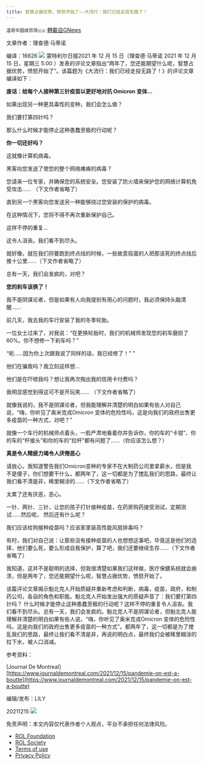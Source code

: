 ```yaml
---
title: 智慧占据优势，愤怒开始了——大流行：我们已经走投无路了！
---
```

`温哥华圆成农场🇨🇦` [轉載自GNews](https://gnews.org/zh-hans/1758888/)

文章作者：理查德·马蒂诺

编译：16626
![](https://assets.gnews.org/wp-content/uploads/2021/12/图片1785.png)
蒙特利尔日报2021 年 12 月 15 日（理查德·马蒂诺 2021 年 12 月 15 日，星期三 5:00 ）发表的评论文章指出“两年了，您还能期望什么呢，智慧占据优势，愤怒开始了”。该篇题为《大流行：我们已经走投无路了！》的评论文章编译如下：

**废话：给每个人接种第三针疫苗以更好地对抗 Omicron 变体…**

如果出现另一种更具毒性的变种，我们会怎么做？

我们要打第四针吗？

那么什么时候才能停止这种愚蠢至极的行动呢？

**你一切还好吗？**

这就像计算机病毒。

黑客向您发送了使您的整个网络瘫痪的病毒？

您请来一位专家，并确保您的系统安全。您安装了防火墙来保护您的网络计算机免受攻击…… （下文作者省略了）

直到另一个黑客向您发送另一种能够绕过您安装的保护的病毒。

在这种情况下，您将不得不再次重新保护自己。

这样不停的重复…

这令人沮丧。我们看不到尽头。

就好像，就在我们将要跑到终点线的时候，一些故意捣蛋的人把那该死的终点线后推十公里……（下文作者省略了）

总有一天，我们会发疯的，对吧？

**您的刹车该换了！**

我不是阴谋论者，但是如果有人向我提别有用心的问题时，我必须保持头脑清醒……

前几天，我去我的车行安装了我的冬季轮胎。

一位女士过来了，对我说：“在更换轮胎时，我们的机械师发现您的刹车磨损了 60%。你不想修一下刹车吗？”

“呃……因为你上次跟我说了同样的话，我已经修了！” ”

他们在骗我吗？我立刻这样想…

他们是在吓唬我吗？想让我再次掏出我的信用卡付费吗？

我明显感觉到得这可不是开玩笑…… （下文作者省略了）

就像我说的，我不是阴谋论者，但我能理解并清楚的明白如果有些人对自己说，“嗨，你听见了奥米克戎Omicron 变体的危险性吗，这是向我们的政府出售更多疫苗的一种方式，对吧？”

就像一个车行的机械师点着头，一脸严肃地看着你并告诉你，你的车的“卡钳”、你的车的“杆接头”和你的车的“拉杆”都有问题了……（你应该怎么想？）

**真是令人精疲力竭令人厌倦恶心**

请放心，我知道警告我们Omicron变种的专家不在大制药公司里拿薪水，但是我不是傻子，你们想要干什么，都两年了，这一切都是为了搅乱我们的思路，最终让我们看不清是非，稀里糊涂的……（下文作者省略了）

太累了还有厌恶，恶心。

一针、两针、三针，让您的孩子打针接种疫苗，在药房购药接受测试，定期测试……然后呢， 然后还有什么呢？

我们应该给狗接种疫苗吗？应该家里装高性能风扇排毒吗？

有时，我们对自己说：让那些没有接种疫苗的人也想想这事吧，毕竟这是他们的选择，他们要么死，要么形成自我保护，算了吧，我们还要继续生存……（下文作者省略了）

我知道，这并不是聪明的选择，但我很清楚如果我们这样做，医疗保健系统就会崩溃，但是两年了，您还能期望什么呢，智慧占据优势，愤怒开始了。

该篇评论文章揭示魁北克人开始质疑并重新考虑和判断，病毒，疫苗，政府，和制药公司，各自的角色和职能。魁北克人开始发出强大的质疑声音了：我们要打第四针吗？ 什么时候才能停止这种愚蠢至极的行动呢？这样不停的重复令人沮丧。我们看不到尽头。总有一天，我们会发疯的。魁北克人不是阴谋论者，但魁北克人能理解并清楚的明白如果有些人说，“嗨，你听见了奥米克戎Omicron 变体的危险性吗，这是向我们的政府出售更多疫苗的一种方式”。都两年了，这一切都是为了搅乱我们的思路，最终让我们看不清是非，再说的明白点，最终我们会被稀里糊涂的拉下水，被人口消减。

参考资料：

[Journal De Montreal] [https://www.journaldemontreal.com/2021/12/15/pandemie-on-est-a-boutte](https://www.journaldemontreal.com/2021/12/15/pandemie-on-est-a-boutte)

编辑/发布：LILY

20211215
![](https://assets.gnews.org/wp-content/uploads/2021/11/農場文宣-3.jpg)




 

免责声明：本文内容仅代表作者个人观点，平台不承担任何法律风险。

- [ROL Foundation](https://rolfoundation.org/)
- [ROL Society](https://rolsociety.org/)
- [Terms of use](https://gnews.org/terms-of-use-3/)
- [Privacy Policy](https://gnews.org/privacy-policy/)
